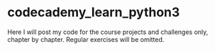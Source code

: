 # codecademy_learn_python3
Here I will post my code for the course projects and challenges only, chapter by chapter. Regular exercises will be omitted.
